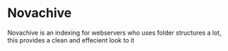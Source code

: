 # Novachive
Novachive is an indexing for webservers who uses folder structures a lot, this provides a clean and effecient look to it

